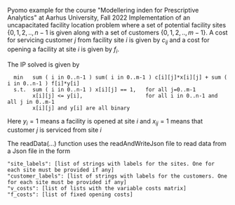 Pyomo example for the course "Modellering inden for Prescriptive Analytics" at Aarhus University, Fall 2022
Implementation of an uncapacitated facility location problem where a set of potential facility
sites $\{0,1,2,..,n-1{}$ is given along with a set of customers $\{0,1,2,..,m-1\}$.
A cost for servicing customer $j$ from facility site $i$ is given by $c_{ij}$ and a cost for opening a facility at site $i$
is given by $f_i$.

The IP solved is given by
```
  min   sum ( i in 0..n-1 ) sum( i in 0..m-1 ) c[i][j]*x[i][j] + sum ( i in 0..n-1 ) f[i]*y[i]
  s.t.  sum ( i in 0..n-1 ) x[i][j] == 1,   for all j=0..m-1
        x[i][j] <= y[i],                    for all i in 0..n-1 and all j in 0..m-1
        x[i][j] and y[i] are all binary
```
Here $y_i=1$ means a facility is opened at site $i$ and $x_{ij}=1$ means that customer $j$ is serviced from site $i$

The readData(...) function uses the readAndWriteJson file to read data from a Json file
in the form
```
"site_labels": [list of strings with labels for the sites. One for each site must be provided if any]
"customer_labels": [list of strings with labels for the customers. One for each site must be provided if any]
"v_costs": [list of lists with the variable costs matrix]
"f_costs": [list of fixed opening costs]
```
